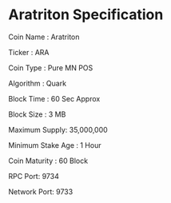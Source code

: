 # Aratriton Specification

Coin Name : Aratriton

Ticker : ARA

Coin Type : Pure MN POS

Algorithm : Quark

Block Time : 60 Sec Approx

Block Size : 3 MB

Maximum Supply: 35,000,000

Minimum Stake Age : 1 Hour

Coin Maturity : 60 Block

RPC Port: 9734

Network Port: 9733
